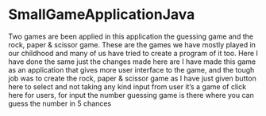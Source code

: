 # SmallGameApplicationJava

Two games are been applied in this application the guessing game and the rock, paper & scissor game.
These are the games we have mostly played in our childhood and many of us have tried to create a program of it too. Here I have done the same just the changes made here are I have made this game as an application that gives more user interface to the game, and the tough job was to create the rock, paper & scissor game as I have just given button here to select and not taking any kind input from user it’s a game of click here for users, for input the number guessing game is there where you can guess the number in 5 chances
